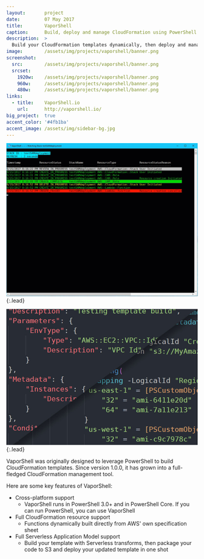 ```yaml
---
layout:       project
date:         07 May 2017
title:        VaporShell
caption:      Build, deploy and manage CloudFormation using PowerShell.
description:  >
  Build your CloudFormation templates dynamically, then deploy and manage your stacks. All with VaporShell.
image:        /assets/img/projects/vaporshell/banner.png
screenshot:
  src:        /assets/img/projects/vaporshell/banner.png
  srcset:
    1920w:    /assets/img/projects/vaporshell/banner.png
    960w:     /assets/img/projects/vaporshell/banner.png
    480w:     /assets/img/projects/vaporshell/banner.png
links:
  - title:    VaporShell.io
    url:      http://vaporshell.io/
big_project:  true
accent_color: '#4fb1ba'
accent_image: /assets/img/sidebar-bg.jpg
---
```


![Typeface](../assets/img/projects/vaporshell/Watch-Stacks.gif){:.lead}

![Typeface](../assets/img/projects/vaporshell/pic02.jpg){:.lead}

VaporShell was originally designed to leverage PowerShell to build CloudFormation templates. Since version 1.0.0, it has grown into a full-fledged CloudFormation management tool.

Here are some key features of VaporShell:
* Cross-platform support
  * VaporShell runs in PowerShell 3.0+ and in PowerShell Core. If you can run PowerShell, you can use VaporShell
* Full CloudFormation resource support
  * Functions dynamically built directly from AWS' own specification sheet
* Full Serverless Application Model support
  * Build your template with Serverless transforms, then package your code to S3 and deploy your updated template in one shot

